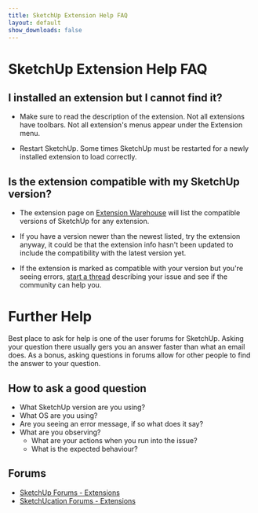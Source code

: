 ```yaml
---
title: SketchUp Extension Help FAQ
layout: default
show_downloads: false
---
```


# SketchUp Extension Help FAQ

## I installed an extension but I cannot find it?

- Make sure to read the description of the extension. Not all extensions have toolbars. Not all extension's menus appear under the Extension menu.

- Restart SketchUp. Some times SketchUp must be restarted for a newly installed extension to load correctly.

## Is the extension compatible with my SketchUp version?

- The extension page on [Extension Warehouse](https://extensions.sketchup.com/) will list the compatible versions of SketchUp for any extension.

- If you have a version newer than the newest listed, try the extension anyway, it could be that the extension info hasn't been updated to include the compatibility with the latest version yet.

- If the extension is marked as compatible with your version but you're seeing errors, [start a thread](#forums) describing your issue and see if the community can help you.

# Further Help

Best place to ask for help is one of the user forums for SketchUp. Asking your question there usually gers you an answer faster than what an email does. As a bonus, asking questions in forums allow for other people to find the answer to your question.

## How to ask a good question

- What SketchUp version are you using?
- What OS are you using?
- Are you seeing an error message, if so what does it say?
- What are you observing?
  - What are your actions when you run into the issue?
  - What is the expected behaviour?

## Forums

- [SketchUp Forums - Extensions](https://forums.sketchup.com/c/extensions/27)
- [SketchUcation Forums - Extensions](https://sketchucation.com/forums/viewforum.php?f=80)
